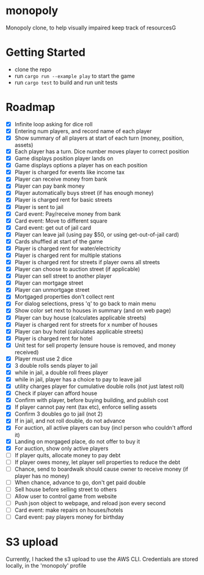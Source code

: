 # monopoly
Monopoly clone, to help visually impaired keep track of resourcesG

# Getting Started
- clone the repo
- run `cargo run --example play` to start the game
- run `cargo test` to build and run unit tests

# Roadmap 
- [x] Infinite loop asking for dice roll
- [x] Entering num players, and record name of each player
- [x] Show summary of all players at start of each turn (money, position, assets)
- [x] Each player has a turn. Dice number moves player to correct position
- [x] Game displays position player lands on
- [x] Game displays options a player has on each position
- [x] Player is charged for events like income tax
- [x] Player can receive money from bank
- [x] Player can pay bank money
- [x] Player automatically buys street (if has enough money)
- [x] Player is charged rent for basic streets
- [x] Player is sent to jail
- [x] Card event: Pay/receive money from bank
- [x] Card event: Move to different square
- [x] Card event: get out of jail card
- [x] Player can leave jail (using pay $50, or using get-out-of-jail card)
- [x] Cards shuffled at start of the game
- [x] Player is charged rent for water/electricity
- [x] Player is charged rent for multiple stations 
- [x] Player is charged rent for streets if player owns all streets
- [x] Player can choose to auction street (if applicable)
- [x] Player can sell street to another player
- [x] Player can mortgage street
- [x] Player can unmortgage street
- [x] Mortgaged properties don't collect rent
- [x] For dialog selections, press 'q' to go back to main menu
- [x] Show color set next to houses in summary (and on web page)
- [x] Player can buy house (calculates applicable streets)
- [x] Player is charged rent for streets for x number of houses
- [x] Player can buy hotel (calculates applicable streets)
- [x] Player is charged rent for hotel
- [x] Unit test for sell property (ensure house is removed, and money received)
- [x] Player must use 2 dice
- [x] 3 double rolls sends player to jail
- [x] while in jail, a double roll frees player
- [x] while in jail, player has a choice to pay to leave jail
- [x] utility charges player for cumulative double rolls (not just latest roll)
- [x] Check if player can afford house
- [x] Confirm with player, before buying building, and publish cost
- [x] If player cannot pay rent (tax etc), enforce selling assets
- [x] Confirm 3 doubles go to jail (not 2)
- [x] If in jail, and not roll double, do not advance
- [x] For auction, all active players can buy (incl person who couldn't afford it)
- [x] Landing on morgaged place, do not offer to buy it
- [x] For auction, show only active players
- [ ] If player quits, allocate money to pay debt
- [ ] If player owes money, let player sell properties to reduce the debt
- [ ] Chance, send to boardwalk should cause owner to receive money (if player has no money)
- [ ] When chance, advance to go, don't get paid double
- [ ] Sell house before selling street to others
- [ ] Allow user to control game from website
- [ ] Push json object to webpage, and reload json every second
- [ ] Card event: make repairs on houses/hotels
- [ ] Card event: pay players money for birthday

# S3 upload
Currently, I hacked the s3 upload to use the AWS CLI. Credentials are stored locally, in the 'monopoly' profile
